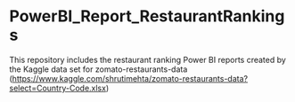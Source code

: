 # PowerBI_Report_RestaurantRankings

This repository includes the restaurant ranking Power BI reports created by the Kaggle data set for zomato-restaurants-data 
(https://www.kaggle.com/shrutimehta/zomato-restaurants-data?select=Country-Code.xlsx)
